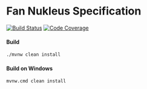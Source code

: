 # Fan Nukleus Specification

[![Build Status][build-status-image]][build-status]
[![Code Coverage][code-coverage-image]][code-coverage]

#### Build
```bash
./mvnw clean install
```
#### Build on Windows
```bash
mvnw.cmd clean install
```

[build-status-image]: https://travis-ci.org/reaktivity/nukleus-fan.spec.svg?branch=develop
[build-status]: https://travis-ci.org/reaktivity/nukleus-fan.spec
[code-coverage-image]: https://codecov.io/gh/reaktivity/nukleus-fan.spec/branch/develop/graph/badge.svg
[code-coverage]: https://codecov.io/gh/reaktivity/nukleus-fan.spec
